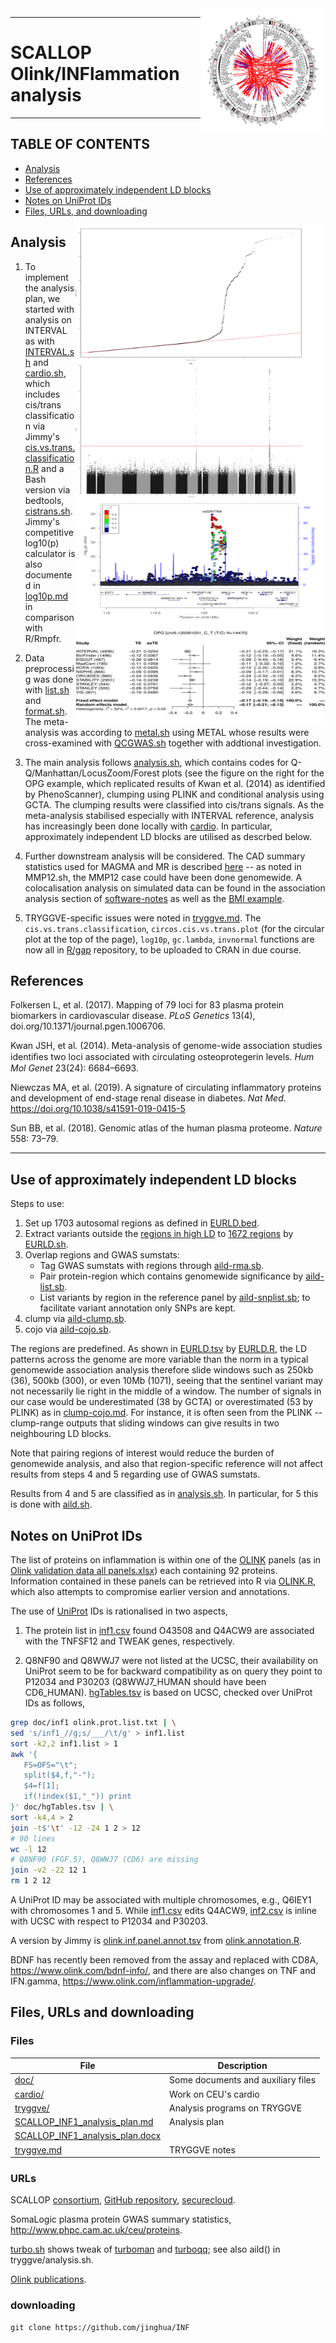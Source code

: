 <img src="doc/INF1.circlize.png" width="200" height="200" align="right">

---

# SCALLOP Olink/INFlammation analysis

---

## TABLE OF CONTENTS

* [Analysis](https://github.com/jinghuazhao/INF#analysis)
* [References](https://github.com/jinghuazhao/INF#references)
* [Use of approximately independent LD blocks](https://github.com/jinghuazhao/INF#use-of-approximately-independent-ld-blocks)
* [Notes on UniProt IDs](https://github.com/jinghuazhao/INF#notes-on-uniprot-ids)
* [Files, URLs, and downloading](https://github.com/jinghuazhao/INF#files-urls-and-downloading)

<img src="doc/OPG-qmlf.png" width="400" height="800" align="right">

## Analysis

1. To implement the analysis plan, we started with analysis on INTERVAL as with [INTERVAL.sh](tryggve/INTERVAL.sh) and [cardio.sh](cardio/cardio.sh), which includes cis/trans classification via Jimmy's [cis.vs.trans.classification.R](cardio/cis.vs.trans.classification.R) and a Bash version via bedtools, [cistrans.sh](cardio/cistrans.sh).
Jimmy's competitive log10(p) calculator is also documented in [log10p.md](doc/log10p.md) in comparison with R/Rmpfr. 

2. Data preprocessig was done with [list.sh](tryggve/list.sh) and [format.sh](tryggve/format.sh). The meta-analysis was according to [metal.sh](tryggve/metal.sh) using METAL whose results were cross-examined with [QCGWAS.sh](tryggve/QCGWAS.sh) together with addtional investigation.

3. The main analysis follows [analysis.sh](tryggve/analysis.sh), which contains codes for Q-Q/Manhattan/LocusZoom/Forest plots (see the figure on the right for the OPG example, which replicated results of Kwan et al. (2014) as identified by PhenoScanner), clumping using PLINK and conditional analysis using GCTA. The clumping results were classified into cis/trans signals. As the meta-analysis stabilised especially with INTERVAL reference, analysis has increasingly been done locally with [cardio](cardio). In particular, approximately independent LD blocks are utilised as descrbed below.

4. Further downstream analysis will be considered. The CAD summary statistics used for MAGMA and MR is described [here](https://github.com/jinghuazhao/Omics-analysis/tree/master/CAD)
-- as noted in MMP12.sh, the MMP12 case could have been done genomewide. A colocalisation analysis on simulated data can be found in the
association analysis section of [software-notes](https://github.com/jinghuazhao/software-notes)
as well as the [BMI example](https://github.com/jinghuazhao/Omics-analysis/tree/master/BMI).

5. TRYGGVE-specific issues were noted in [tryggve.md](tryggve.md). The `cis.vs.trans.classification`, `circos.cis.vs.trans.plot` (for the circular plot at the top of the page), `log10p`, `gc.lambda`, `invnormal` functions are now all in [R/gap](https://github.com/jinghuazhao/R/tree/master/gap) repository, to be uploaded to CRAN in due course.

## References

Folkersen L, et al. (2017). Mapping of 79 loci for 83 plasma protein biomarkers in cardiovascular disease. *PLoS Genetics* 13(4), doi.org/10.1371/journal.pgen.1006706.

Kwan JSH, et al. (2014). Meta-analysis of genome-wide association studies identiﬁes two loci associated with circulating osteoprotegerin levels. *Hum Mol Genet* 23(24): 6684–6693.

Niewczas MA, et al. (2019). A signature of circulating inflammatory proteins and development of end-stage renal disease in diabetes. *Nat Med*. https://doi.org/10.1038/s41591-019-0415-5

Sun BB, et al. (2018). Genomic atlas of the human plasma proteome. *Nature* 558: 73–79.

---

## Use of approximately independent LD blocks

Steps to use:

1. Set up 1703 autosomal regions as defined in [EURLD.bed](tryggve/EURLD.bed).
2. Extract variants outside the [regions in high LD](tryggve/high-LD-regions-hg19.txt) to [1672 regions](tryggve/EURLD-no-high-LD-regions-hg19.bed) by [EURLD.sh](tryggve/EURLD.sh).
3. Overlap regions and GWAS sumstats:
   * Tag GWAS sumstats with regions through [aild-rma.sb](cardio/aild-rma.sb).
   * Pair protein-region which contains genomewide significance by [aild-list.sb](cardio/aild-list.sb).
   * List variants by region in the reference panel by [aild-snplist.sb](cardio/aild-snplist.sb); to facilitate variant annotation only SNPs are kept.
4. clump via [aild-clump.sb](cardio/aild-clump.sb).
5. cojo via [aild-cojo.sb](cardio/aild-cojo.sb).

The regions are predefined. As shown in [EURLD.tsv](tryggve/EURLD.tsv) by [EURLD.R](tryggve/EURLD.R), the LD patterns across the genome are more variable than the norm in a typical genomewide association analysis therefore slide windows such as 250kb (36), 500kb (300), or even 10Mb (1071), seeing that the sentinel variant may not necessarily lie right in the middle of a window. The number of signals in our case would be underestimated (38 by GCTA) or overestimated (53 by PLINK) as in [clump-cojo.md](cardio/clump-cojo.md). For instance, it is often seen from the PLINK --clump-range outputs that sliding windows can give results in two neighbouring LD blocks.

Note that pairing regions of interest would reduce the burden of genomewide analysis, and also that region-specific reference will not affect results from steps 4 and 5 regarding use of GWAS sumstats.

Results from 4 and 5 are classified as in [analysis.sh](tryggve/analysis.sh). In particular, for 5 this is done with [aild.sh](cardio/aild.sh).

## Notes on UniProt IDs

The list of proteins on inflammation is within one of the [OLINK](https://www.olink.com/products/) panels (as in [Olink validation data all panels.xlsx](doc/Olink%20validation%20data%20all%20panels.xlsx)) each containing 92 proteins. Information contained in these panels can be retrieved into R via [OLINK.R](cardio/OLINK.R), which also attempts to compromise earlier version and annotations.

The use of [UniProt](https://www.uniprot.org/) IDs is rationalised in two aspects,

1. The protein list in [inf1.csv](doc/inf1.csv) found O43508 and Q4ACW9 are associated with the TNFSF12 and TWEAK genes, respectively.

2. Q8NF90 and Q8WWJ7 were not listed at the UCSC, their availability on UniProt seem to be for backward compatibility as on query they 
point to P12034 and P30203 (Q8WWJ7_HUMAN should have been CD6_HUMAN). [hgTables.tsv](doc/hgTables.tsv) is based on UCSC, checked over
UniProt IDs as follows,
```bash
grep doc/inf1 olink.prot.list.txt | \
sed 's/inf1_//g;s/___/\t/g' > inf1.list
sort -k2,2 inf1.list > 1
awk '{
   FS=OFS="\t"; 
   split($4,f,"-");
   $4=f[1];
   if(!index($1,"_")) print
}' doc/hgTables.tsv | \
sort -k4,4 > 2
join -t$'\t' -12 -24 1 2 > 12
# 90 lines
wc -l 12
# Q8NF90 (FGF.5), Q8WWJ7 (CD6) are missing
join -v2 -22 12 1
rm 1 2 12
```
A UniProt ID may be associated with multiple chromosomes, e.g., Q6IEY1 with chromosomes 1 and 5. While [inf1.csv](doc/inf1.csv) 
edits Q4ACW9, [inf2.csv](doc/inf2.csv) is inline with UCSC with respect to P12034 and P30203.

A version by Jimmy is [olink.inf.panel.annot.tsv](doc/olink.inf.panel.annot.tsv) from [olink.annotation.R](doc/olink.annotation.R).

BDNF has recently been removed from the assay and replaced with CD8A, https://www.olink.com/bdnf-info/, and there are also changes on TNF and IFN.gamma, https://www.olink.com/inflammation-upgrade/.

## Files, URLs and downloading

### Files

File     | Description
---------|--------------------------------------------------------
[doc/](doc) | Some documents and auxiliary files
[cardio/](cardio) | Work on CEU's cardio
[tryggve/](tryggve) | Analysis programs on TRYGGVE
[SCALLOP_INF1_analysis_plan.md](SCALLOP_INF1_analysis_plan.md) | Analysis plan
[SCALLOP_INF1_analysis_plan.docx](SCALLOP_INF1_analysis_plan.docx) |
[tryggve.md](tryggve.md) | TRYGGVE notes

### URLs

SCALLOP [consortium](https://www.olink.com/scallop/), [GitHub repository](https://github.com/lassefolkersen/scallop), [securecloud](https://secureremote.dtu.dk/vpn/index.html).

SomaLogic plasma protein GWAS summary statistics, http://www.phpc.cam.ac.uk/ceu/proteins.

[turbo.sh](cardio/turbo.sh) shows tweak of [turboman](https://github.com/bpprins/turboman) and [turboqq](https://github.com/bpprins/turboqq); see also aild() in tryggve/analysis.sh.

[Olink publications](https://www.olink.com/data-you-can-trust/publications/).

### downloading

``` {.bash}
git clone https://github.com/jinghua/INF
```

